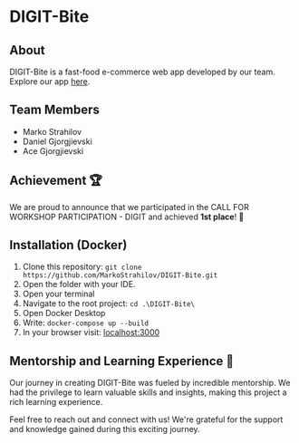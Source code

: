 # DIGIT-Bite

## About
DIGIT-Bite is a fast-food e-commerce web app developed
by our team. Explore our app [here](https://digit-bite.web.app).


## Team Members
- Marko Strahilov
- Daniel Gjorgjievski
- Ace Gjorgjievski

## Achievement 🏆
We are proud to announce that we participated in the 
CALL FOR WORKSHOP PARTICIPATION - DIGIT and achieved **1st place**! 🥇

## Installation (Docker)
1. Clone this repository: ``git clone https://github.com/MarkoStrahilov/DIGIT-Bite.git``
2. Open the folder with your IDE.
3. Open your terminal
4. Navigate to the root project: ``cd .\DIGIT-Bite\ ``
5. Open Docker Desktop
6. Write: ``docker-compose up --build``
7. In your browser visit: [localhost:3000](http://localhost:3000)


## Mentorship and Learning Experience 🚀
Our journey in creating DIGIT-Bite was fueled by 
incredible mentorship. We had the privilege to learn 
valuable skills and insights, making this project a 
rich learning experience.

Feel free to reach out and connect with us! 
We're grateful for the support and knowledge 
gained during this exciting journey.
